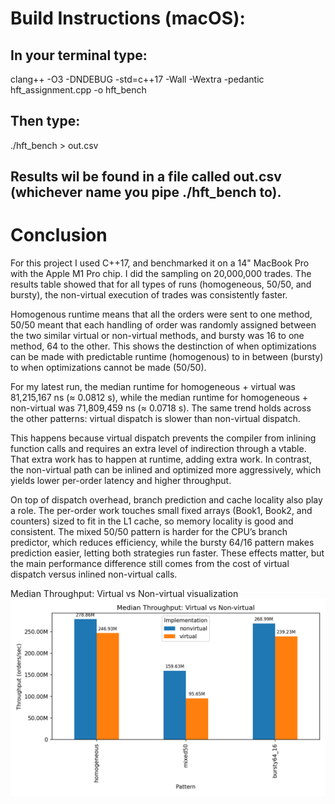 Build Instructions (macOS):
=
In your terminal type: 
-
clang++ -O3 -DNDEBUG -std=c++17 -Wall -Wextra -pedantic hft_assignment.cpp -o hft_bench

Then type: 
-
./hft_bench > out.csv


Results wil be found in a file called out.csv (whichever name you pipe ./hft_bench to).
-

Conclusion
=

For this project I used C++17, and benchmarked it on a 14" MacBook Pro with the Apple M1 Pro chip. I did the sampling on 
20,000,000 trades. The results table showed that for all types of runs (homogeneous, 50/50, and bursty), the non-virtual 
execution of trades was consistently faster. 

Homogenous runtime means that all the orders were sent to one method, 50/50 meant that each handling of order was randomly assigned between the two similar virtual or non-virtual methods, and bursty was 16 to one method, 64 to the other. This shows the destinction of when optimizations can be made with predictable runtime (homogenous) to in between (bursty) to when optimizations cannot be made (50/50). 

For my latest run, the median runtime for homogeneous + virtual was 81,215,167 ns 
(≈ 0.0812 s), while the median runtime for homogeneous + non-virtual was 71,809,459 ns (≈ 0.0718 s). 
The same trend holds across the other patterns: virtual dispatch is slower than non-virtual dispatch. 

This happens because virtual dispatch prevents the compiler from inlining function calls and requires an extra level of indirection through a vtable. That 
extra work has to happen at runtime, adding extra work. In contrast, the non-virtual path can be inlined and optimized more 
aggressively, which yields lower per-order latency and higher throughput.

On top of dispatch overhead, branch prediction and cache locality also play a role. The per-order work touches small 
fixed arrays (Book1, Book2, and counters) sized to fit in the L1 cache, so memory locality is good and consistent. The
mixed 50/50 pattern is harder for the CPU’s branch predictor, which reduces efficiency, while the bursty 64/16 pattern
makes prediction easier, letting both strategies run faster. These effects matter, but the main performance difference
still comes from the cost of virtual dispatch versus inlined non-virtual calls.

Median Throughput: Virtual vs Non-virtual visualization
![Throughput Median](throughput_median.png)

 

